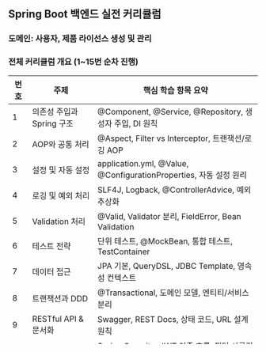 
## Spring Boot 백엔드 실전 커리큘럼

### 도메인: 사용자, 제품 라이선스 생성 및 관리

### 전체 커리큘럼 개요 (1~15번 순차 진행)


| 번호 | 주제 | 핵심 학습 항목 요약 |
|------|------|------------------|
| 1 | 의존성 주입과 Spring 구조 | @Component, @Service, @Repository, 생성자 주입, DI 원칙 |
| 2 | AOP와 공통 처리 | @Aspect, Filter vs Interceptor, 트랜잭션/로깅 AOP |
| 3 | 설정 및 자동 설정 | application.yml, @Value, @ConfigurationProperties, 자동 설정 원리 |
| 4 | 로깅 및 예외 처리 | SLF4J, Logback, @ControllerAdvice, 예외 추상화 |
| 5 | Validation 처리 | @Valid, Validator 분리, FieldError, Bean Validation |
| 6 | 테스트 전략 | 단위 테스트, @MockBean, 통합 테스트, TestContainer |
| 7 | 데이터 접근 | JPA 기본, QueryDSL, JDBC Template, 영속성 컨텍스트 |
| 8 | 트랜잭션과 DDD | @Transactional, 도메인 모델, 엔티티/서비스 분리 |
| 9 | RESTful API & 문서화 | Swagger, REST Docs, 상태 코드, URL 설계 원칙 |
| 10 | 인증/인가 | Spring Security, JWT 인증 흐름, 필터 시큐리티 구성 |
| 11 | 비동기 & 스케줄링 | @Async, @Scheduled, 이벤트 발행/구독 구조 |
| 12 | 운영 환경 구성 | 프로파일 설정, 운영/로컬 분리, 환경 변수 |
| 13 | 아키텍처 설계 | 클린 아키텍처, 계층 분리, 인터페이스 추상화 |
| 14 | 성능 최적화 | N+1, Fetch Join, Pageable, 캐싱 |
| 15 | 모니터링과 로그 | Actuator, Prometheus, 로그 설계, 헬스체크 |


---


## ✅ 진행 방식

- 각 주제는 다음의 3단계로 진행합니다:
    1. **이론 및 개념 학습**
    2. **예제 코드 학습**
    3. **이해도 확인 문제 & 실습 과제 제공**


- 실습 도메인: "사용자, 제품 라이선스 생성 및 관리"
- 설정 기반 의존성 주입(`application.yml` + `ApplicationContext`) 방식을 기반으로 통일


---

## 주제 1. 의존성 주입(DI)과 Spring 핵심 구조
### 파트 1	이론 및 개념 학습

## 주제 2. AOP와 공통 처리 로직 구성

## 주제 3. 설정 시스템과 자동 구성 이해

## 주제 4. 로깅 시스템과 로거 설정

## 주제 5. 주제 5. 계층별 Validation 처리와 Bean Validation
### 파트 1	Bean Validation 기본 개념과 애노테이션
### 파트 2	컨트롤러, 서비스 계층에서 유효성 검증 처리
### 파트 3	BindingResult, FieldError, ObjectError 다루기
### 파트 4	커스텀 Validator와 분리 설계
### 파트 5	실무 응답 메시지 포맷 구성 (예외처리와 연결)

## 주제 6. 예외 처리 - Exception Handling
### 파트 1	자바 예외 구조 및 스프링의 예외 추상화 이해
### 파트 2	@ControllerAdvice, @ExceptionHandler 를 활용한 전역 처리
### 파트 3	커스텀 예외 정의 및 계층별 분리 전략 (Service / Domain)
### 파트 4	예외 메시지 구조 설계 및 응답 포맷 표준화 (RESTful)

## 주제 7. 테스트 전략 및 실습 (단위 테스트/통합 테스트)
### 파트 1	테스트의 종류와 개념 (단위, 통합, 인수 테스트 차이)
### 파트 2	JUnit5 + Spring Boot 테스트 환경 설정
### 파트 3	유닛 테스트 실습 (@MockBean, @InjectMocks)
### 파트 4	통합 테스트 실습 (@SpringBootTest, @WebMvcTest)
### 파트 5	테스트 데이터 구성 전략 (TestFixture / @Sql 등)
